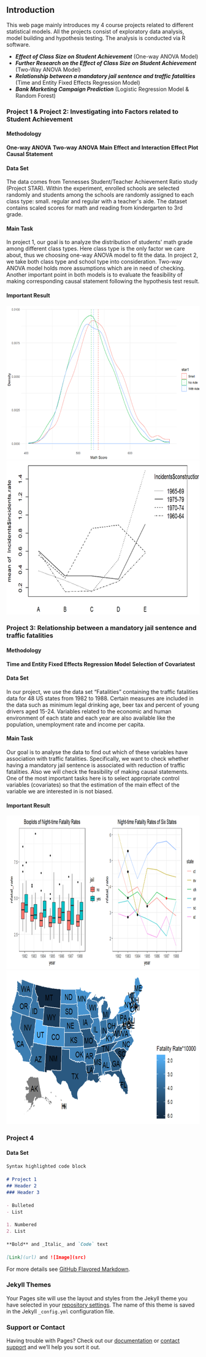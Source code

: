 ## Introduction
This web page mainly introduces my 4 course projects related to different statistical models. All the projects consist of exploratory data analysis, model building and hypothesis testing. The analysis is conducted via R software.  

* ***Effect of Class Size on Student Achievement*** (One-way ANOVA Model)
* ***Further Research on the Effect of Class Size on Student Achievement*** (Two-Way ANOVA Model)
* ***Relationship between a mandatory jail sentence and traffic fatalities*** (Time and Entity Fixed Effects Regression Model)
* ***Bank Marketing Campaign Prediction*** (Logistic Regression Model & Random Forest)
 
### Project 1 & Project 2: Investigating into Factors related to Student Achievement
#### Methodology  
**One-way ANOVA**
**Two-way ANOVA**
**Main Effect and Interaction Effect Plot**
**Causal Statement**
#### Data Set
The data comes from Tennesses Student/Teacher Achievement Ratio study (Project STAR). Within the experiment, enrolled schools are selected randomly and students among the schools are randomly assigned to each class type: small. regular and regular with a teacher's aide. The dataset contains scaled scores for math and reading from kindergarten to 3rd grade.
#### Main Task  
In project 1, our goal is to analyze the distribution of students' math grade among different class types. Here class type is the only factor we care about, thus we choosing one-way ANOVA model to fit the data. 
In project 2, we take both class type and school type into consideration. Two-way ANOVA model holds more assumptions which are in need of checking.
Another important point in both models is to evaluate the feasibility of making corresponding causal statement following the hypothesis test result. 

#### Important Result
<img src="https://github.com/yzwzwwd/Course-Projects/blob/master/1.png?raw=true" width="700" height="400">
<img src="https://github.com/yzwzwwd/Course-Projects/blob/master/2.png?raw=true" width="700" height="400">

### Project 3: Relationship between a mandatory jail sentence and traffic fatalities
#### Methodology  
**Time and Entity Fixed Effects Regression Model**
**Selection of Covariatest**
#### Data Set
In our project, we use the data set “Fatalities” containing the traffic fatalities data for 48 US states from 1982 to 1988. Certain measures are included in the
data such as minimum legal drinking age, beer tax and percent of young drivers aged 15-24. Variables related to the economic and human environment of each state and each year are also available like the population, unemployment rate and income per capita.
#### Main Task  
Our goal is to analyse the data to find out which of these variables have association with traffic fatalities. Specifically, we want to check whether having a mandatory jail sentence is associated with reduction of traffic fatalities. Also we will check the feasibility of making causal statements. One of the most important tasks here is to select appropriate control variables (covariates) so that the estimation of the main effect of the variable we are interested in is not biased.  

#### Important Result
<img src="https://github.com/yzwzwwd/Course-Projects/blob/master/32.png?raw=true" width="800" height="400">
<img src="https://github.com/yzwzwwd/Course-Projects/blob/master/31.png?raw=true" width="700" height="400">


### Project 4

#### Data Set

```markdown
Syntax highlighted code block

# Project 1
## Header 2
### Header 3

- Bulleted
- List

1. Numbered
2. List

**Bold** and _Italic_ and `Code` text

[Link](url) and ![Image](src)
```









For more details see [GitHub Flavored Markdown](https://guides.github.com/features/mastering-markdown/).

### Jekyll Themes

Your Pages site will use the layout and styles from the Jekyll theme you have selected in your [repository settings](https://github.com/yzwzwwd/Introduction-of-Zhiwei-Wang-Projects/settings). The name of this theme is saved in the Jekyll `_config.yml` configuration file.

### Support or Contact

Having trouble with Pages? Check out our [documentation](https://help.github.com/categories/github-pages-basics/) or [contact support](https://github.com/contact) and we’ll help you sort it out.

